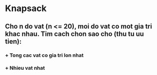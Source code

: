 # Knapsack
## Cho n do vat (n <= 20), moi do vat co mot gia tri khac nhau. Tim cach chon sao cho (thu tu uu tien):
###    + Tong cac vat co gia tri lon nhat
###    + Nhieu vat nhat
    
